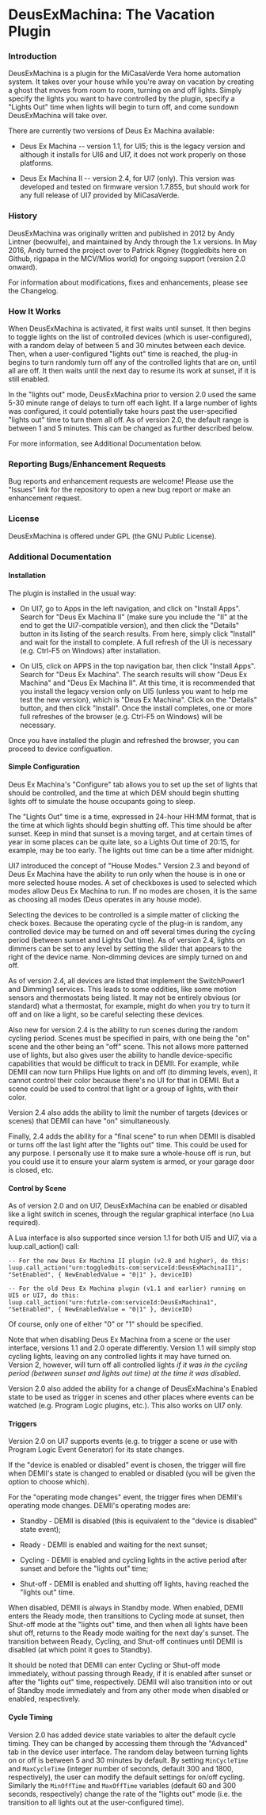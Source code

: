 DeusExMachina: The Vacation Plugin
=============

### Introduction ###

DeusExMachina is a plugin for the MiCasaVerde Vera home automation system. It takes over your house while you're away on vacation by creating a ghost that moves from room to room, turning on and off lights. Simply specify the lights you want to have controlled by the plugin, specify a "Lights Out" time when lights will begin to turn off, and come sundown DeusExMachina will take over.

There are currently two versions of Deus Ex Machina available:

* Deus Ex Machina -- version 1.1, for UI5; this is the legacy version and although it installs for UI6 and UI7, it does not work properly on those platforms.

* Deus Ex Machina II -- version 2.4, for UI7 (only). This version was developed and tested on firmware version 1.7.855, but should work for any full release of UI7 provided by MiCasaVerde.

### History ###

DeusExMachina was originally written and published in 2012 by Andy Lintner (beowulfe), and maintained by Andy through the 1.x versions. In May 2016, Andy turned the project over to Patrick Rigney (toggledbits here on Github, rigpapa in the MCV/Mios world) for ongoing support (version 2.0 onward).

For information about modifications, fixes and enhancements, please see the Changelog.

### How It Works ###

When DeusExMachina is activated, it first waits until sunset. It then begins to toggle lights on the list of controlled devices (which is user-configured), with a random delay of between 5 and 30 minutes between each device. Then, when a user-configured "lights out" time is reached, the plug-in begins to turn randomly turn off any of the controlled lights that are on, until all are off. It then waits until the next day to resume its work at sunset, if it is still enabled.

In the "lights out" mode, DeusExMachina prior to version 2.0 used the same 5-30 minute range of delays to turn off each light. If a large number of lights was configured, it could potentially take hours past the user-specified "lights out" time to turn them all off. As of version 2.0, the default range is between 1 and 5 minutes. This can be changed as further described below.

For more information, see Additional Documentation below.

### Reporting Bugs/Enhancement Requests ###

Bug reports and enhancement requests are welcome! Please use the "Issues" link for the repository to open a new bug report or make an enhancement request.

### License ###

DeusExMachina is offered under GPL (the GNU Public License).

### Additional Documentation ###

#### Installation ####

The plugin is installed in the usual way: 

* On UI7, go to Apps in the left navigation, and click on "Install Apps". Search for "Deus Ex Machina II" (make sure you include the "II" at the end to get the UI7-compatible version), and then click the
"Details" button in its listing of the search results. From here, simply click "Install" and wait for the install to complete. A full refresh of the UI is necessary (e.g. Ctrl-F5 on Windows) after installation.

* On UI5, click on APPS in the top navigation bar, then click "Install Apps". Search for "Deus Ex Machina". The search results will show "Deus Ex Machina" and "Deus Ex Machina II". At this time, it is recommended
that you install the legacy version only on UI5 (unless you want to help me test the new version), which is "Deus Ex Machina". Click on the "Details" button, and then click "Install". Once the install completes,
one or more full refreshes of the browser (e.g. Ctrl-F5 on Windows) will be necessary.

Once you have installed the plugin and refreshed the browser, you can proceed to device configuation.

#### Simple Configuration ####

Deus Ex Machina's "Configure" tab allows you to set up the set of lights that should be controlled, and the time at which DEM should begin shutting lights off to simulate the house occupants going to sleep.

The "Lights Out" time is a time, expressed in 24-hour HH:MM format, that is the time at which lights should begin shutting off. This time should be after sunset. Keep in mind that sunset is a moving target, and
at certain times of year in some places can be quite late, so a Lights Out time of 20:15, for example, may be too early. The lights out time can be a time after midnight.

UI7 introduced the concept of "House Modes." Version 2.3 and beyond of Deus Ex Machina have the ability to run only when the 
house is in one or more selected house modes. A set of checkboxes is used to selected which modes allow Deus Ex Machina to run. 
If no modes are chosen, it is the same as choosing all modes (Deus operates in any house mode).

Selecting the devices to be controlled is a simple matter of clicking the check boxes. Because the operating cycle of
the plug-in is random, any controlled device may be turned on and off several times during the cycling period (between sunset and Lights Out time).
As of version 2.4, lights on dimmers can be set to any level by setting the slider that appears to the right of the device name. Non-dimming devices are simply turned on and off. 

As of version 2.4, all devices are listed that implement the SwitchPower1 and Dimming1 services. This leads to some oddities,
like some motion sensors and thermostats being listed. It may not be entirely obvious (or standard) what a thermostat, for example, might do when you try to turn it off and on like a light, so be careful selecting these devices.

Also new for version 2.4 is the ability to run scenes during the random cycling period. Scenes must be specified in pairs, with
one being the "on" scene and the other being an "off" scene. This not allows more patterned use of lights, but also gives user
the ability to handle device-specific capabilities that would be difficult to track in DEMII. For example, while DEMII can now
turn Philips Hue lights on and off (to dimming levels, even), it cannot control their color because there's no UI for that in
DEMII. But a scene could be used to control that light or a group of lights, with their color.

Version 2.4 also adds the ability to limit the number of targets (devices or scenes) that DEMII can have "on" simultaneously.

Finally, 2.4 adds the ability for a "final scene" to run when DEMII is disabled or turns off the last light after the "lights out" time. This could be used for any purpose. I personally use it to make sure a whole-house off is run, but you could use it to ensure your alarm system is armed, or your garage door is closed, etc.

#### Control by Scene ####

As of version 2.0 and on UI7, DeusExMachina can be enabled or disabled like a light switch in scenes, through the regular graphical interface (no Lua required).

A Lua interface is also supported since version 1.1 for both UI5 and UI7, via a luup.call_action() call:

```
-- For the new Deus Ex Machina II plugin (v2.0 and higher), do this:
luup.call_action("urn:toggledbits-com:serviceId:DeusExMachinaII1", "SetEnabled", { NewEnabledValue = "0|1" }, deviceID)

-- For the old Deus Ex Machina plugin (v1.1 and earlier) running on UI5 or UI7, do this:
luup.call_action("urn:futzle-com:serviceId:DeusExMachina1", "SetEnabled", { NewEnabledValue = "0|1" }, deviceID)
```

Of course, only one of either "0" or "1" should be specified.

Note that when disabling Deus Ex Machina from a scene or the user interface, versions 1.1 and 2.0 operate differently. Version 1.1 will simply stop cycling lights, leaving on any controlled lights it may have turned on. 
Version 2, however, will turn off all controlled lights _if it was in the cycling period (between sunset and lights out time) at the time it was disabled_.

Version 2.0 also added the ability for a change of DeusExMachina's Enabled state to be used as trigger in scenes and other places where events can be watched (e.g. Program Logic plugins, etc.). This also works on UI7 only.

#### Triggers ####

Version 2.0 on UI7 supports events (e.g. to trigger a scene or use with Program Logic Event Generator) for its state changes.

If the "device is enabled or disabled" event is chosen, the trigger will fire when DEMII's state is changed to enabled or disabled (you will be given the option to choose which).

For the "operating mode changes" event, the trigger fires when DEMII's operating mode changes. DEMII's operating modes are:

* Standby - DEMII is disabled (this is equivalent to the "device is disabled" state event);

* Ready - DEMII is enabled and waiting for the next sunset;

* Cycling - DEMII is enabled and cycling lights in the active period after sunset and before the "lights out" time;

* Shut-off - DEMII is enabled and shutting off lights, having reached the "lights out" time.

When disabled, DEMII is always in Standby mode. When enabled, DEMII enters the Ready mode, then transitions to Cycling mode at sunset, then Shut-off mode at the "lights out" time, and then when all lights have
been shut off, returns to the Ready mode waiting for the next day's sunset. The transition between Ready, Cycling, and Shut-off continues until DEMII is disabled (at which point it goes to Standby).

It should be noted that DEMII can enter Cycling or Shut-off mode immediately, without passing through Ready, if it is enabled after sunset or after the "lights out" time, respectively. 
DEMII will also transition into or out of Standby mode immediately and from any other mode when disabled or enabled, respectively.

#### Cycle Timing ####

Version 2.0 has added device state variables to alter the default cycle timing. They can be changed by accessing them through the "Advanced" tab in the device user interface.
The random delay between turning lights on or off is between 5 and 30 minutes by default. By setting `MinCycleTime` and `MaxCycleTime` (integer number of seconds,
default 300 and 1800, respectively), the user can modify the default settings for on/off cycling. Similarly the `MinOffTime` and `MaxOffTime` variables (default 60 and 300 seconds,
respectively) change the rate of the "lights out" mode (i.e. the transition to all lights out at the user-configured time).

